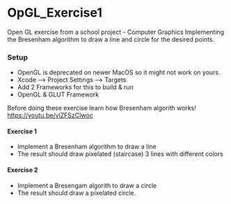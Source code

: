 # OpGL_Exercise1
Open GL exercise from a school project - Computer Graphics
Implementing the Bresenham algorithm to draw a line and circle for the desired points.
### Setup
* OpenGL is deprecated on newer MacOS so it might not work on yours.
* Xcode ––> Project Settings ––> Targets 
* Add 2 Frameworks for this to build & run
* OpenGL & GLUT Framework

Before doing these exercise learn how Bresenham algorith works! 
https://youtu.be/vlZFSzCIwoc

#### Exercise 1
* Implement a Bresenham algorithm to draw a line
* The result should draw pixelated (staircase) 3 lines with different colors

#### Exercise 2
* Implement a Bresengam algorith to draw a circle
* The result should draw a pixelated circle. 

